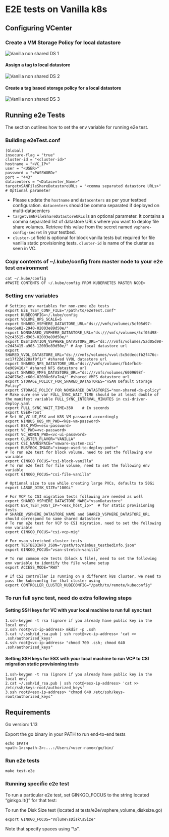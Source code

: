 # E2E tests on Vanilla k8s

## Configuring VCenter

### Create a VM Storage Policy for local datastore

![Vanilla non shared DS 1](images/shared_ds_policy_step_1.png)

#### Assign a tag to local datastore

![Vanilla non shared DS 2](images/non-shared_ds_policy_step_1.png)

#### Create a tag based storage policy for a local datastore

![Vanilla non shared DS 3](images/non-shared_ds_policy_step_2.png)

## Running e2e Tests

The section outlines how to set the env variable for running e2e test.

### Building e2eTest.conf

    [Global]
    insecure-flag = "true"
    cluster-id = "<cluster-id>"
    hostname = "<VC_IP>"
    user = "<USER>"
    password = "<PASSWORD>"
    port = "443"
    datacenters = "<Datacenter_Name>"
    targetvSANFileShareDatastoreURLs = "<comma separated datastore URLs>" # Optional parameter

* Please update the `hostname` and `datacenters` as per your testbed configuration.
`datacenters` should be comma separated if deployed on multi-datacenters
* `targetvSANFileShareDatastoreURLs` is an optional parameter. It contains a comma separated
list of datastore URLs where you want to deploy file share volumes. Retrieve this value from the
 secret named `vsphere-config-secret` in your testbed.
* `cluster-id` field is optional for block vanilla tests but required for file vanilla static provisioning tests.
`cluster-id` is name of the cluster as seen in VC.

### Copy contents of ~/.kube/config from master node to your e2e test environment

    cat ~/.kube/config
    #PASTE CONTENTS OF ~/.kube/config FROM KUBERNETES MASTER NODE>

### Setting env variables

    # Setting env variables for non-zone e2e tests
    export E2E_TEST_CONF_FILE="/path/to/e2eTest.conf"
    export KUBECONFIG=~/.kube/config
    export VOLUME_OPS_SCALE=5
    export SHARED_VSPHERE_DATASTORE_URL="ds:///vmfs/volumes/5cf05d97-4aac6e02-2940-02003e89d50e/"
    export NONSHARED_VSPHERE_DATASTORE_URL="ds:///vmfs/volumes/5cf05d98-b2c43515-d903-02003e89d50e/"
    export DESTINATION_VSPHERE_DATASTORE_URL="ds:///vmfs/volumes/5ad05d98-c2d43415-a903-12003e89d50e/" # Any local datastore url
    export SHARED_VVOL_DATASTORE_URL="ds:///vmfs/volumes/vvol:5c5ddeccfb2f476c-ac17f22d228af0f1/" #shared VVOL datastore url
    export SHARED_NFS_DATASTORE_URL="ds:///vmfs/volumes/fb4efbd8-6e969410/" #shared NFS datastore url
    export SHARED_VMFS_DATASTORE_URL="ds:///vmfs/volumes/6009698f-424076e2-c60d-02008c6fa7e4/" #shared VMFS datastore url
    export STORAGE_POLICY_FOR_SHARED_DATASTORES="vSAN Default Storage Policy"
    export STORAGE_POLICY_FOR_NONSHARED_DATASTORES="non-shared-ds-policy"
    # Make sure env var FULL_SYNC_WAIT_TIME should be at least double of the manifest variable FULL_SYNC_INTERVAL_MINUTES in csi-driver-deploy.yaml
    export FULL_SYNC_WAIT_TIME=350    # In seconds
    export USER=root
    # Set VC,VC UI,ESX and K8S VM password accordingly
    export NIMBUS_K8S_VM_PWD=<k8s-vm-password>
    export ESX_PWD=<esx-password>
    export VC_PWD=<vc-password>
    export VC_ADMIN_PWD=<vc-ui-password>
    export CLUSTER_FLAVOR="VANILLA"
    export CSI_NAMESPACE="vmware-system-csi"
    export BUSYBOX_IMAGE="<image-used-to-deploy-pods>"
    # To run e2e test for block volume, need to set the following env variable
    export GINKGO_FOCUS="csi-block-vanilla"
    # To run e2e test for file volume, need to set the following env variable
    export GINKGO_FOCUS="csi-file-vanilla"

    # Optional size to use while creating large PVCs, defaults to 50Gi
    export LARGE_DISK_SIZE="100Gi"

    # For VCP to CSI migration tests following are needed as well
    export SHARED_VSPHERE_DATASTORE_NAME="vsanDatastore"
    export ESX_TEST_HOST_IP="<esx_host_ip>"  # for static provisioning tests
    # SHARED_VSPHERE_DATASTORE_NAME and SHARED_VSPHERE_DATASTORE_URL should correspond to same shared datastore
    # To run e2e test for VCP to CSI migration, need to set the following env variable
    export GINKGO_FOCUS="csi-vcp-mig"

    # For vsan stretched cluster tests
    export TESTBEDINFO_JSON="/path/to/nimbus_testbedinfo.json"
    export GINKGO_FOCUS="vsan-stretch-vanilla"

    # To run common e2e tests (block & file), need to set the following env variable to identify the file volume setup
    export ACCESS_MODE="RWX"

    # If CSI controller is running on a different k8s cluster, we need to pass the kubeconfig for that cluster using
    export CONTROLLER_CLUSTER_KUBECONFIG="/path/to/remote/kubeconfig"

### To run full sync test, need do extra following steps

#### Setting SSH keys for VC with your local machine to run full sync test

    1.ssh-keygen -t rsa (ignore if you already have public key in the local env)
    2.ssh root@<vc-ip-address> mkdir -p .ssh
    3.cat ~/.ssh/id_rsa.pub | ssh root@<vc-ip-address> 'cat >> .ssh/authorized_keys'
    4.ssh root@<vc-ip-address> "chmod 700 .ssh; chmod 640 .ssh/authorized_keys"

#### Setting SSH keys for ESX with your local machine to run VCP to CSI migration static provisioning tests

    1.ssh-keygen -t rsa (ignore if you already have public key in the local env)
    2.cat ~/.ssh/id_rsa.pub | ssh root@<esx-ip-address> 'cat >> /etc/ssh/keys-root/authorized_keys'
    3.ssh root@<esx-ip-address> "chmod 640 /etc/ssh/keys-root/authorized_keys"

## Requirements

Go version: 1.13

Export the go binary in your PATH to run end-to-end tests

    echo $PATH
    <path-1>:<path-2>:...:/Users/<user-name>/go/bin/

### Run e2e tests

    make test-e2e

### Running specific e2e test

To run a particular e2e test, set GINKGO_FOCUS to the string located “ginkgo.It()” for that test:

To run the Disk Size test (located at tests/e2e/vsphere_volume_disksize.go)

    export GINKGO_FOCUS="Volume\sDisk\sSize"

Note that specify spaces using “\s”.
